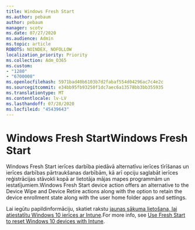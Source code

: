 ```yaml
---
title: Windows Fresh Start
ms.author: pebaum
author: pebaum
manager: scotv
ms.date: 07/27/2020
ms.audience: Admin
ms.topic: article
ROBOTS: NOINDEX, NOFOLLOW
localization_priority: Priority
ms.collection: Adm_O365
ms.custom:
- "1280"
- "6700008"
ms.openlocfilehash: 5971bad40b6103b7d2fabaf554d04296ac7c4e2c
ms.sourcegitcommit: e34bb95fb93250f1dc7aec6a13578bb3bb355935
ms.translationtype: MT
ms.contentlocale: lv-LV
ms.lasthandoff: 07/28/2020
ms.locfileid: "45439643"
---
```

# <a name="windows-fresh-start"></a><span data-ttu-id="01199-102">Windows Fresh Start</span><span class="sxs-lookup"><span data-stu-id="01199-102">Windows Fresh Start</span></span>

<span data-ttu-id="01199-103">Windows Fresh Start ierīces darbība piedāvā alternatīvu ierīces tīrīšanas un ierīces darbības pārtraukšanas darbībām, kā arī opciju saglabāt ierīces reģistrācijas stāvokli kopā ar lietotāja mājas mapes programmām un iestatījumiem.</span><span class="sxs-lookup"><span data-stu-id="01199-103">Windows Fresh Start device action offers an alternative to the Device Wipe and Device Retire actions along with the option to retain the device enrollment state along with the user home folder apps and settings.</span></span>

<span data-ttu-id="01199-104">Lai iegūtu papildinformāciju, skatiet rakstu [jaunas sākuma lietošana, lai atiestatītu Windows 10 ierīces ar Intune](https://docs.microsoft.com/intune/device-fresh-start).</span><span class="sxs-lookup"><span data-stu-id="01199-104">For more info, see [Use Fresh Start to reset Windows 10 devices with Intune](https://docs.microsoft.com/intune/device-fresh-start).</span></span>